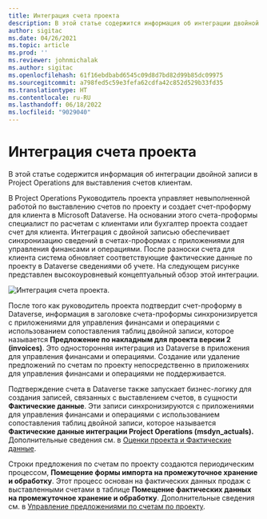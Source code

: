 ```yaml
---
title: Интеграция счета проекта
description: В этой статье содержится информация об интеграции двойной записи в Project Operations для выставления счетов клиентам.
author: sigitac
ms.date: 04/26/2021
ms.topic: article
ms.prod: ''
ms.reviewer: johnmichalak
ms.author: sigitac
ms.openlocfilehash: 61f16ebdbabd6545c09d8d7bd82d99b85dc09975
ms.sourcegitcommit: a798fed5c59e3fefa62cdfa42c852d529b33fd35
ms.translationtype: HT
ms.contentlocale: ru-RU
ms.lasthandoff: 06/18/2022
ms.locfileid: "9029040"
---
```

# <a name="project-invoice-integration"></a>Интеграция счета проекта

В этой статье содержится информация об интеграции двойной записи в Project Operations для выставления счетов клиентам.

В Project Operations Руководитель проекта управляет невыполненной работой по выставлению счетов по проекту и создает счет-проформу для клиента в Microsoft Dataverse. На основании этого счета-проформы специалист по расчетам с клиентами или бухгалтер проекта создает счет для клиента. Интеграция с двойной записью обеспечивает синхронизацию сведений в счетах-проформах с приложениями для управления финансами и операциями. После разноски счета для клиента система обновляет соответствующие фактические данные по проекту в Dataverse сведениями об учете. На следующем рисунке представлен высокоуровневый концептуальный обзор этой интеграции.

   ![Интеграция счета проекта.](./media/DW5Invoicing.png)

После того как руководитель проекта подтвердит счет-проформу в Dataverse, информация в заголовке счета-проформы синхронизируется с приложениями для управления финансами и операциями с использованием сопоставления таблиц двойной записи, которое называется **Предложение по накладным для проекта версии 2 (invoices)**. Это односторонняя интеграция из Dataverse в приложения для управления финансами и операциями. Создание или удаление предложений по счетам по проекту непосредственно в приложениях для управления финансами и операциями не поддерживается.

Подтверждение счета в Dataverse также запускает бизнес-логику для создания записей, связанных с выставлением счетов, в сущности **Фактические данные**. Эти записи синхронизируются с приложениями для управления финансами и операциями с использованием сопоставления таблиц двойной записи, которое называется **Фактические данные интеграции Project Operations (msdyn\_actuals).** Дополнительные сведения см. в [Оценки проекта и Фактические данные](resource-dual-write-estimates-actuals.md). 

Строки предложения по счетам по проекту создаются периодическим процессом, **Помещение формы импорта на промежуточное хранение и обработку**. Этот процесс основан на фактических данных продаж с выставленными счетами в таблице **Помещение фактических данных на промежуточное хранение и обработку**. Дополнительные сведения см. в [Управление предложениями по счетам по проекту](../invoicing/format-update-project-invoice-proposals.md#create-project-invoice-proposals). 
